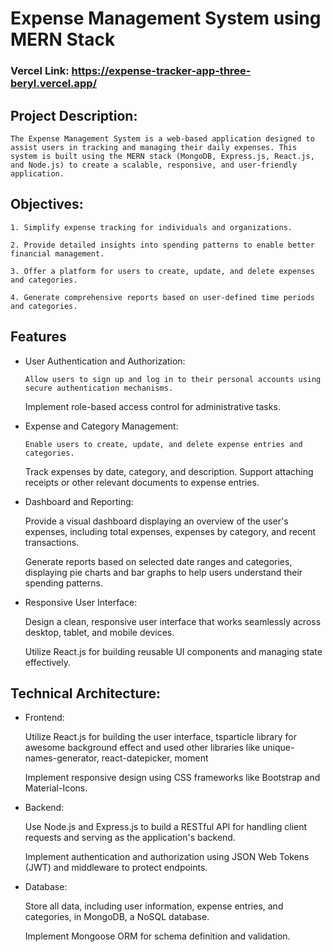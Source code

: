# Expense Management System using MERN Stack

### Vercel Link: https://expense-tracker-app-three-beryl.vercel.app/

## Project Description:

    The Expense Management System is a web-based application designed to assist users in tracking and managing their daily expenses. This system is built using the MERN stack (MongoDB, Express.js, React.js, and Node.js) to create a scalable, responsive, and user-friendly application.

## Objectives:

    1. Simplify expense tracking for individuals and organizations.

    2. Provide detailed insights into spending patterns to enable better financial management.

    3. Offer a platform for users to create, update, and delete expenses and categories.

    4. Generate comprehensive reports based on user-defined time periods and categories.

## Features

- User Authentication and Authorization:

      Allow users to sign up and log in to their personal accounts using secure authentication mechanisms.

  Implement role-based access control for administrative tasks.

- Expense and Category Management:

      Enable users to create, update, and delete expense entries and categories.

  Track expenses by date, category, and description.
  Support attaching receipts or other relevant documents to expense entries.

- Dashboard and Reporting:

  Provide a visual dashboard displaying an overview of the user's expenses, including total expenses, expenses by category, and recent transactions.

  Generate reports based on selected date ranges and categories, displaying pie charts and bar graphs to help users understand their spending patterns.

- Responsive User Interface:

  Design a clean, responsive user interface that works seamlessly across desktop, tablet, and mobile devices.

  Utilize React.js for building reusable UI components and managing state effectively.

## Technical Architecture:

- Frontend:

  Utilize React.js for building the user interface, tsparticle library for awesome background effect and used other libraries like unique-names-generator, react-datepicker, moment

  Implement responsive design using CSS frameworks like Bootstrap and Material-Icons.

- Backend:

  Use Node.js and Express.js to build a RESTful API for handling client requests and serving as the application's backend.

  Implement authentication and authorization using JSON Web Tokens (JWT) and middleware to protect endpoints.

- Database:

  Store all data, including user information, expense entries, and categories, in MongoDB, a NoSQL database.

  Implement Mongoose ORM for schema definition and validation.


